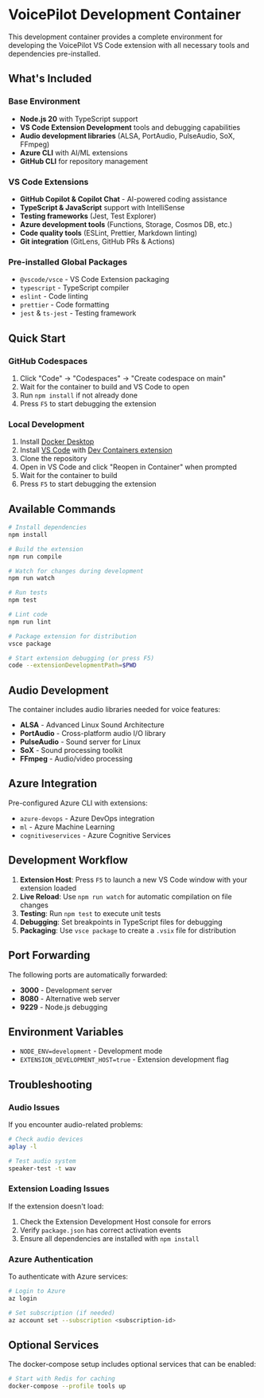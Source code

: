 # VoicePilot Development Container

This development container provides a complete environment for developing the VoicePilot VS Code extension with all necessary tools and dependencies pre-installed.

## What's Included

### Base Environment
- **Node.js 20** with TypeScript support
- **VS Code Extension Development** tools and debugging capabilities
- **Audio development libraries** (ALSA, PortAudio, PulseAudio, SoX, FFmpeg)
- **Azure CLI** with AI/ML extensions
- **GitHub CLI** for repository management

### VS Code Extensions
- **GitHub Copilot & Copilot Chat** - AI-powered coding assistance
- **TypeScript & JavaScript** support with IntelliSense
- **Testing frameworks** (Jest, Test Explorer)
- **Azure development tools** (Functions, Storage, Cosmos DB, etc.)
- **Code quality tools** (ESLint, Prettier, Markdown linting)
- **Git integration** (GitLens, GitHub PRs & Actions)

### Pre-installed Global Packages
- `@vscode/vsce` - VS Code Extension packaging
- `typescript` - TypeScript compiler
- `eslint` - Code linting
- `prettier` - Code formatting
- `jest` & `ts-jest` - Testing framework

## Quick Start

### GitHub Codespaces
1. Click "Code" → "Codespaces" → "Create codespace on main"
2. Wait for the container to build and VS Code to open
3. Run `npm install` if not already done
4. Press `F5` to start debugging the extension

### Local Development
1. Install [Docker Desktop](https://www.docker.com/products/docker-desktop)
2. Install [VS Code](https://code.visualstudio.com/) with [Dev Containers extension](https://marketplace.visualstudio.com/items?itemName=ms-vscode-remote.remote-containers)
3. Clone the repository
4. Open in VS Code and click "Reopen in Container" when prompted
5. Wait for the container to build
6. Press `F5` to start debugging the extension

## Available Commands

```bash
# Install dependencies
npm install

# Build the extension
npm run compile

# Watch for changes during development
npm run watch

# Run tests
npm test

# Lint code
npm run lint

# Package extension for distribution
vsce package

# Start extension debugging (or press F5)
code --extensionDevelopmentPath=$PWD
```

## Audio Development

The container includes audio libraries needed for voice features:
- **ALSA** - Advanced Linux Sound Architecture
- **PortAudio** - Cross-platform audio I/O library
- **PulseAudio** - Sound server for Linux
- **SoX** - Sound processing toolkit
- **FFmpeg** - Audio/video processing

## Azure Integration

Pre-configured Azure CLI with extensions:
- `azure-devops` - Azure DevOps integration
- `ml` - Azure Machine Learning
- `cognitiveservices` - Azure Cognitive Services

## Development Workflow

1. **Extension Host**: Press `F5` to launch a new VS Code window with your extension loaded
2. **Live Reload**: Use `npm run watch` for automatic compilation on file changes
3. **Testing**: Run `npm test` to execute unit tests
4. **Debugging**: Set breakpoints in TypeScript files for debugging
5. **Packaging**: Use `vsce package` to create a `.vsix` file for distribution

## Port Forwarding

The following ports are automatically forwarded:
- **3000** - Development server
- **8080** - Alternative web server
- **9229** - Node.js debugging

## Environment Variables

- `NODE_ENV=development` - Development mode
- `EXTENSION_DEVELOPMENT_HOST=true` - Extension development flag

## Troubleshooting

### Audio Issues
If you encounter audio-related problems:
```bash
# Check audio devices
aplay -l

# Test audio system
speaker-test -t wav
```

### Extension Loading Issues
If the extension doesn't load:
1. Check the Extension Development Host console for errors
2. Verify `package.json` has correct activation events
3. Ensure all dependencies are installed with `npm install`

### Azure Authentication
To authenticate with Azure services:
```bash
# Login to Azure
az login

# Set subscription (if needed)
az account set --subscription <subscription-id>
```

## Optional Services

The docker-compose setup includes optional services that can be enabled:
```bash
# Start with Redis for caching
docker-compose --profile tools up
```